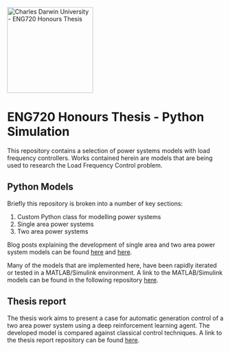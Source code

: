 <img src="https://fundraising.blackbaud.com.au/wp-content/uploads/2016/08/CDU-LOGO-RGB-LHS-1200x628.jpg" alt="Charles Darwin University - ENG720 Honours Thesis" width="200" />

# ENG720 Honours Thesis - Python Simulation

This repository contains a selection of power systems models with load frequency controllers. Works contained herein are models that are being used to research the Load Frequency Control problem.

## Python Models

Briefly this repository is broken into a number of key sections:

1. Custom Python class for modelling power systems
2. Single area power systems
3. Two area power systems

Blog posts explaining the development of single area and two area power system models can be found [here](https://blank.org/) and [here](https://blank.org/).

Many of the models that are implemented here, have been rapidly iterated or tested in a MATLAB/Simulink environment. A link to the MATLAB/Simulink models can be found in the following repository [here](https://github.com/skreynolds/ENG720_matlab_models/blob/master/README.md).

## Thesis report

The thesis work aims to present a case for automatic generation control of a two area power system using a deep reinforcement learning agent. The developed model is compared against classical control techniques. A link to the thesis report repository can be found [here](https://github.com/skreynolds/ENG720_honours_thesis).